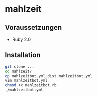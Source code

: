 mahlzeit
========

Voraussetzungen
---------------

- Ruby 2.0


Installation
------------

```bash
git clone ...
cd mahlzeit/
cp mahlzeitbot.yml.dist mahlzeitbot.yml
vim mahlzeitbot.yml
chmod +x mahlzeitbot.rb
./mahlzeitbot.yml
```
